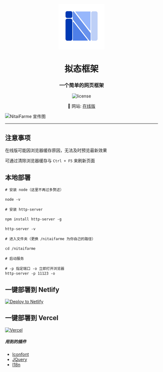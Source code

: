 <div align="center">

<img src="./favicon.png" width="150" height="150" />

# 拟态框架

### 一个简单的网页框架

![license](https://img.shields.io/github/license/nitai9h/nitaifarme?color=FF5531)

📢 网站: [在线版](https://nitaifarme.nitai.us.kg/online)

</div>

![NitaiFarme 宣传图](https://nitai-images.pages.dev/nitaifarme/NitaiFarme_poster(1400x560).webp)

---

## 注意事项

在线版可能因浏览器缓存原因，无法及时预览最新效果

可通过清除浏览器缓存与 `Ctrl + F5` 来刷新页面

## 本地部署

```shell
# 安装 node（这里不再过多赘述）

node -v

# 安装 http-server

npm install http-server -g

http-server -v

# 进入文件夹（更换 /nitaifarme 为你自己的路径）

cd /nitaifarme

# 启动服务

# -p 指定端口 -o 立即打开浏览器
http-server -p 11123 -o
```

## 一键部署到 Netlify

[![Deploy to Netlify](https://www.netlify.com/img/deploy/button.svg)](https://app.netlify.com/start/deploy?repository=https://github.com/Nitai9h/nitaifarme)

## 一键部署到 Vercel

[![Vercel](https://vercel.com/button)](https://vercel.com/import/project?template=https://github.com/Nitai9h/nitaifarme)

##### 用到的插件

* [Iconfont](https://www.iconfont.cn/)
* [JQuery](https://jquery.com/)
* [I18n](https://github.com/fnando/i18n-js)

